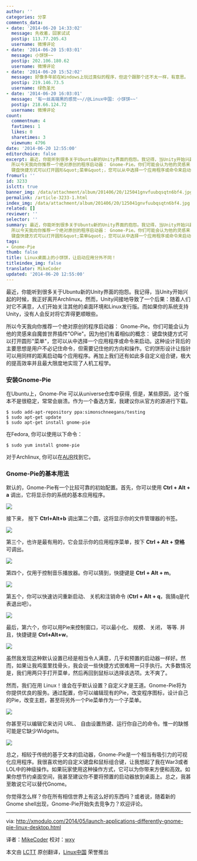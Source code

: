 ```yaml
---
author: ''
categories: 分享
comments_data:
- date: '2014-06-20 14:33:02'
  message: 先收着，回家试试
  postip: 113.77.205.43
  username: 微博评论
- date: '2014-06-20 15:03:01'
  message: 小饼饼~~
  postip: 202.106.180.62
  username: 微博评论
- date: '2014-06-20 15:52:02'
  message: 好像多年前在Windows上玩过类似的程序，但这个跟那个还不太一样，有意思。
  postip: 219.146.73.5
  username: 绿色圣光
- date: '2014-06-20 16:03:01'
  message: '有一丝高端黑的感觉~~//@Linux中国: 小饼饼~~'
  postip: 218.66.124.72
  username: 微博评论
count:
  commentnum: 4
  favtimes: 1
  likes: 0
  sharetimes: 3
  viewnum: 4796
date: '2014-06-20 12:55:00'
editorchoice: false
excerpt: 最近，你能听到很多关于Ubuntu新的Unity界面的抱怨。我记得，当Unity开始兴起的时候，我正好离开Archlinux。然而，Unity间接地导致了一个后果：随着人们对它不满意，人们开始关注其他的桌面环境和Linux发行版。而如果你的系统支持Unity，没有人会反对将它弄得更顺眼些。
  所以今天我向你推荐一个绝对原创的程序启动器： Gnome-Pie。你们可能会认为他的灵感来自魔兽世界插件&quot;OPie&quot;。因为他们有着相似的概念：
  键盘快捷方式可以打开圆形&quot;菜单&quot;，您可以从中选择一个应用程序或命令来启动。这种设计背后的主要思想是用户不必记住命令，但需要记
fromurl: ''
id: 3233
islctt: true
banner_img: /data/attachment/album/201406/20/125041gnvfuubqsqtn6bf4.jpg
permalink: /article-3233-1.html
index_img: /data/attachment/album/201406/20/125041gnvfuubqsqtn6bf4.jpg.thumb.jpg
related: []
reviewer: ''
selector: ''
summary: 最近，你能听到很多关于Ubuntu新的Unity界面的抱怨。我记得，当Unity开始兴起的时候，我正好离开Archlinux。然而，Unity间接地导致了一个后果：随着人们对它不满意，人们开始关注其他的桌面环境和Linux发行版。而如果你的系统支持Unity，没有人会反对将它弄得更顺眼些。
  所以今天我向你推荐一个绝对原创的程序启动器： Gnome-Pie。你们可能会认为他的灵感来自魔兽世界插件&quot;OPie&quot;。因为他们有着相似的概念：
  键盘快捷方式可以打开圆形&quot;菜单&quot;，您可以从中选择一个应用程序或命令来启动。这种设计背后的主要思想是用户不必记住命令，但需要记
tags:
- Gnome-Pie
thumb: false
title: Linux桌面上的小饼饼，让启动应用分外不同！
titleindex_img: false
translator: MikeCoder
updated: '2014-06-20 12:55:00'
---
```


最近，你能听到很多关于Ubuntu新的Unity界面的抱怨。我记得，当Unity开始兴起的时候，我正好离开Archlinux。然而，Unity间接地导致了一个后果：随着人们对它不满意，人们开始关注其他的桌面环境和Linux发行版。而如果你的系统支持Unity，没有人会反对将它弄得更顺眼些。


所以今天我向你推荐一个绝对原创的程序启动器： Gnome-Pie。你们可能会认为他的灵感来自魔兽世界插件"OPie"。因为他们有着相似的概念： 键盘快捷方式可以打开圆形"菜单"，您可以从中选择一个应用程序或命令来启动。这种设计背后的主要思想是用户不必记住命令，但需要记住他的方向和操作。它的饼形设计让指针可以用同样的距离启动每个应用程序。再加上我们还有如此多自定义组合键，极大的提高效率并且最大限度地实现了人机工程学。


### 安装Gnome-Pie


在Ubuntu上，Gnome-Pie 可以从universe仓库中获得, 但是，某些原因，这个版本不是很稳定，常常会崩溃。作为一个备选方案，我建议你从官方的源进行下载。



```
$ sudo add-apt-repository ppa:simonschneegans/testing
$ sudo apt-get update
$ sudo apt-get install gnome-pie 

```

在Fedora, 你可以使用以下命令：



```
$ sudo yum install gnome-pie 

```

对于Archlinux, 你可以在[AUR](https://aur.archlinux.org/packages/gnome-pie/)找到它。


### Gnome-Pie的基本用法


默认的，Gnome-Pie有一个比较可靠的初始配置。首先，你可以使用 **Ctrl + Alt + a** 调出，它将显示你的系统的基本应用程序。


![](/data/attachment/album/201406/20/125041gnvfuubqsqtn6bf4.jpg)


接下来， 按下 **Ctrl+Alt+b** 调出第二个圆，这将显示你的文件管理器的书签。


![](/data/attachment/album/201406/20/125043m99hpsdlivls88vc.jpg)


第三个，也许是最有用的，它会显示你的应用程序菜单，按下 **Ctrl + Alt + 空格** 可调出。


![](/data/attachment/album/201406/20/125046npibnjpjntebnw1n.jpg)


第四个，仅用于控制音乐播放器。你可以猜到，快捷键是 **Ctrl + Alt + m**。


![](/data/attachment/album/201406/20/125049cpvtit9olm0it5p0.png)


第五个，你可以快速访问重新启动、 关机和注销命令 (**Ctrl + Alt + q**，我猜q是代表退出吧）。


![](/data/attachment/album/201406/20/125051dkqjpkgbkj8ckz2j.png)


最后，第六个，你可以用Pie来控制窗口，可以最小化、 规模、 关闭， 等等. 并且，快捷键是 **Ctrl+Alt+w**。


![](/data/attachment/album/201406/20/125054rlcfc4bbfxxbp4wb.png)


虽然我发现这种默认设置已经是相当令人满意，几乎和预置的启动器一样好。然而，如果让我鸡蛋里找骨头，我会说一些快捷方式很难用一只手执行。大多数情况是，我们用两只手打开菜单，然后再回到鼠标以选择该选项。太不爽了。


然而，我们在用 Linux！谁会在乎默认设置？自定义才是王道。Gnome-Pie将为你提供优良的服务。通过配置，你可以编辑现有的Pie，改变程序图标，设计自己的Pie，改变主题，甚至将另外一个Pie菜单作为一个子菜单。


[![](/data/attachment/album/201406/20/125057awz4j2gjpf1vfpj5.jpg)](https://www.flickr.com/photos/xmodulo/14247093043/)


你甚至可以编辑它来访问 URL、 自由设置热键、运行你自己的命令。惟一的缺憾可能是它缺少Widgets。


![](/data/attachment/album/201406/20/125059wbrvhacywvc8zohr.jpg)


总之，相较于传统的基于文本的启动器，Gnome-Pie是一个相当有吸引力的可视化应用程序。我很喜欢他的自定义键盘和鼠标组合键，让我想起了我在War3或者LOL中的神级操作。如果玩家使用这种操作方式，它可以为你带来方便和高效。如果你想节约桌面空间，我甚至建议你不要将预置的启动器放到桌面上。总之，我甚至敢说它可以替代Gnome。


你觉得怎么样？你在所有相信世界上有这么好的东西吗？或者说，随着新的Gnome shell出现，Gnome-Pie开始失去竞争力？欢迎评论。




---


via: <http://xmodulo.com/2014/05/launch-applications-differently-gnome-pie-linux-desktop.html>


译者：[MikeCoder](https://github.com/MikeCoder) 校对：[wxy](https://github.com/wxy)


本文由 [LCTT](https://github.com/LCTT/TranslateProject) 原创翻译，[Linux中国](http://linux.cn/) 荣誉推出